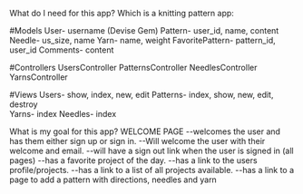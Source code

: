 What do I need for this app? Which is a knitting pattern app:

#Models
  User- username (Devise Gem)
  Pattern- user_id, name, content
  Needle- us_size, name
  Yarn- name, weight
  FavoritePattern- pattern_id, user_id
  Comments- content

#Controllers
  UsersController
  PatternsController
  NeedlesController
  YarnsController

#Views
  Users- show, index, new, edit
  Patterns- index, show, new, edit, destroy  
  Yarns- index
  Needles- index

  What is my goal for this app?
    WELCOME PAGE
      --welcomes the user and has them either sign up or sign in.
      --Will welcome the user with their welcome and email.
      --will have a sign out link when the user is signed in (all pages)
      --has a favorite project of the day.
      --has a link to the users profile/projects.
      --has a link to a list of all projects available.
      --has a link to a page to add a pattern with directions, needles and yarn
    

